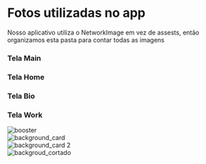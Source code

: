 # Fotos utilizadas no app
Nosso aplicativo utiliza o NetworkImage em vez de assests, então organizamos esta pasta para contar todas as imagens

### Tela Main


### Tela Home


### Tela Bio


### Tela Work
![booster](https://github.com/user-attachments/assets/5619f5f9-cd5f-499c-9aad-acf9df889aaf)<br>
![background_card](https://github.com/user-attachments/assets/d3de3894-fea5-4b3b-a6b6-b453577fd6e0)<br>
![background_card 2](https://github.com/user-attachments/assets/bdf2d41d-4a8e-4188-9c08-4284483fb3f8)<br>
![backgroud_cortado](https://github.com/user-attachments/assets/cc0320e4-ad7a-4ae0-a191-7b9ecd6fc907)<br>
